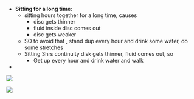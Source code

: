 - **Sitting for a long time:**
    - sitting hours together for a long time, causes
        - disc gets thinner
        - fluid inside disc comes out
        - disc gets weaker
    - SO to avoid that , stand dup every hour and drink some water, do some stretches
    - Sitting 3hrs continuity disk gets thinner, fluid comes out, so
        - Get up every hour and drink water and walk
- 
![](https://i.imgur.com/4P9xdV3.png)

![](https://i.imgur.com/W0XG6QD.png)
